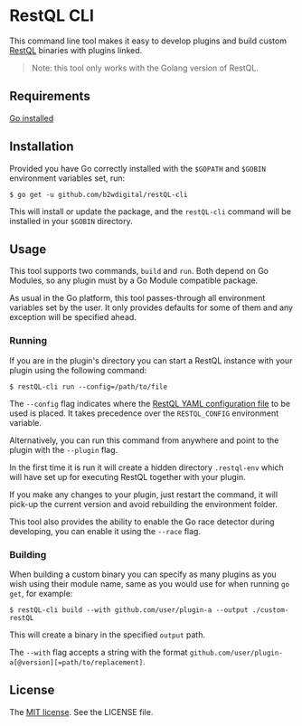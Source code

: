 # RestQL CLI

This command line tool makes it easy to develop plugins and build custom [RestQL](https://github.com/b2wdigital/restQL-golang) binaries with plugins linked.

> Note: this tool only works with the Golang version of RestQL.

## Requirements 
[Go installed](https://golang.org/doc/install)

## Installation
Provided you have Go correctly installed with the `$GOPATH` and `$GOBIN` environment variables set, run:
```shell script
$ go get -u github.com/b2wdigital/restQL-cli
```

This will install or update the package, and the `restQL-cli` command will be installed in your `$GOBIN` directory.

## Usage
This tool supports two commands, `build` and `run`. Both depend on Go Modules, so any plugin must by a Go Module compatible package.

As usual in the Go platform, this tool passes-through all environment variables set by the user. It only provides defaults for some of them and any exception will be specified ahead. 

### Running

If you are in the plugin's directory you can start a RestQL instance with your plugin using the following command:
```shell script
$ restQL-cli run --config=/path/to/file
```
The `--config` flag indicates where the [RestQL YAML configuration file](https://golang.org/doc/articles/race_detector.html) to be used is placed. It takes precedence over the `RESTQL_CONFIG` environment variable.

Alternatively, you can run this command from anywhere and point to the plugin with the `--plugin` flag.

In the first time it is run it will create a hidden directory `.restql-env` which will have set up for executing RestQL together with your plugin.

If you make any changes to your plugin, just restart the command, it will pick-up the current version and avoid rebuilding the environment folder. 

This tool also provides the ability to enable the Go race detector during developing, you can enable it using the `--race` flag.

### Building

When building a custom binary you can specify as many plugins as you wish using their module name, same as you would use for when running `go get`, for example:
```shell script
$ restQL-cli build --with github.com/user/plugin-a --output ./custom-restQL
```

This will create a binary in the specified `output` path.

The `--with` flag accepts a string with the format `github.com/user/plugin-a[@version][=path/to/replacement]`.

## License

The [MIT license](https://mit-license.org/). See the LICENSE file.

